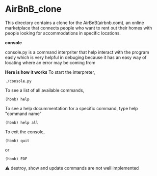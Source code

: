# AirBnB_clone
This directory contains  a clone for the AirBnB(airbnb.com),
an online marketplace that connects people who want to rent
out their homes with people looking for accommodations in specific locations.

**console**

console.py is a command interpriter that help interact with the
program easly which is very helpful in debuging because it has an
easy way of locating where an error may be coming from

**Here is how it works**
To start the interpreter,
```
./console.py
```

To see a list of all available commands,
```
(hbnb) help
```

To see a help docummentation for a specific command,
type help "command name"
```
(hbnb) help all
```

To exit the console,
```
(hbnb) quit
```
or
```
(hbnb) EOF
```


⚠️  destroy, show and update commands are not well implemented
